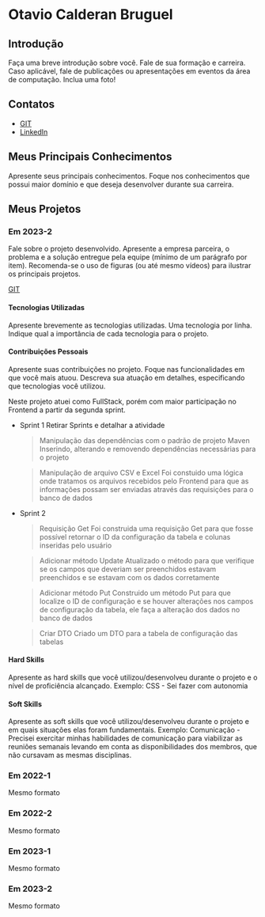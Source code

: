 # Otavio Calderan Bruguel

## Introdução

Faça uma breve introdução sobre você. Fale de sua formação e carreira. Caso aplicável, fale de publicações ou apresentações em eventos da área de computação. Inclua uma foto!

## Contatos
* [GIT](https://github.com/Otavio-CB)
* [LinkedIn](https://www.linkedin.com/in/otavio-calderan/)

## Meus Principais Conhecimentos
Apresente seus principais conhecimentos. Foque nos conhecimentos que possui maior domínio e que deseja desenvolver durante sua carreira.


## Meus Projetos

### Em 2023-2
Fale sobre o projeto desenvolvido. Apresente a empresa parceira, o problema e a solução entregue pela equipe (mínimo de um parágrafo por item). Recomenda-se o uso de figuras (ou até mesmo vídeos) para ilustrar os principais projetos.

[GIT](https://github.com/wiz-fatec/dom-rock-pipeline-configurator)

#### Tecnologias Utilizadas
Apresente brevemente as tecnologias utilizadas. Uma tecnologia por linha. Indique qual a importância de cada tecnologia para o projeto.

#### Contribuições Pessoais
Apresente suas contribuições no projeto. Foque nas funcionalidades em que você mais atuou. Descreva sua atuação em detalhes, especificando que tecnologias você utilizou.

Neste projeto atuei como FullStack, porém com maior participação no Frontend a partir da segunda sprint.

- Sprint 1 Retirar Sprints e detalhar a atividade
	> Manipulação das dependências com o padrão de projeto Maven
	Inserindo, alterando e removendo dependências necessárias para o projeto
	
	> Manipulação de arquivo CSV e Excel
	Foi constuido uma lógica onde tratamos os arquivos recebidos pelo Frontend para que as informações possam ser enviadas através das requisições para o banco de dados

- Sprint 2
	> Requisição Get
	Foi construida uma requisição Get para que fosse possível retornar o ID da configuração da tabela e colunas inseridas pelo usuário
	
	> Adicionar método Update
	Atualizado o método para que verifique se os campos que deveriam ser preenchidos estavam preenchidos e se estavam com os dados corretamente
	
	> Adicionar método Put
	Construido um método Put para que localize o ID de configuração e se houver alterações nos campos de configuração da tabela, ele faça a alteração dos dados no banco de dados
	
	> Criar DTO
	Criado um DTO para a tabela de configuração das tabelas

#### Hard Skills
Apresente as hard skills que você utilizou/desenvolveu durante o projeto e o nível de proficiência alcançado. Exemplo: CSS - Sei fazer com autonomia

#### Soft Skills
Apresente as soft skills que você utilizou/desenvolveu durante o projeto e em quais situações elas foram fundamentais. Exemplo: Comunicação - Precisei exercitar minhas habilidades de comunicação para viabilizar as reuniões semanais levando em conta as disponibilidades dos membros, que não cursavam as mesmas disciplinas.

### Em 2022-1
Mesmo formato

### Em 2022-2
Mesmo formato

### Em 2023-1
Mesmo formato

### Em 2023-2
Mesmo formato






